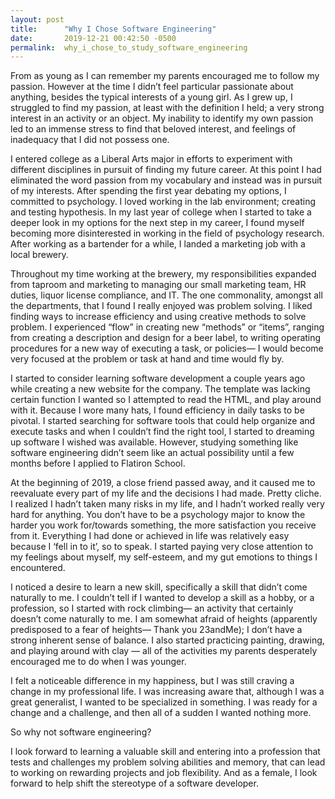 ```yaml
---
layout: post
title:      "Why I Chose Software Engineering"
date:       2019-12-21 00:42:50 -0500
permalink:  why_i_chose_to_study_software_engineering
---
```



From as young as I can remember my parents encouraged me to follow my passion. However at the time I didn’t feel particular passionate about anything, besides the typical interests of a young girl. As I grew up, I struggled to find my passion, at least with the definition I held; a very strong interest in an activity or an object. My inability to identify my own passion led to an immense stress to find that beloved interest, and feelings of inadequacy that I did not possess one. 

I entered college as a Liberal Arts major in efforts to experiment with different disciplines in pursuit of finding my future career. At this point I had eliminated the word passion from my vocabulary and instead was in pursuit of my interests. After spending the first year debating my options, I committed to psychology. I loved working in the lab environment; creating and testing hypothesis. In my last year of college when I started to take a deeper look in my options for the next step in my career, I found myself becoming more disinterested in working in the field of psychology research. After working as a bartender for a while, I landed a marketing job with a local brewery. 

Throughout my time working at the brewery, my responsibilities expanded from taproom and marketing to managing our small marketing team, HR duties, liquor license compliance, and IT. The one commonality, amongst all the departments, that I found I really enjoyed was problem solving. I liked finding ways to increase efficiency and using creative methods to solve problem. I experienced “flow” in creating new “methods” or “items”, ranging from creating a description and design for a beer label, to writing operating procedures for a new way of executing a task, or policies— I would become very focused at the problem or task at hand and time would fly by. 

I started to consider learning software development a couple years ago while creating a new website for the company. The template was lacking certain function I wanted so I attempted to read the HTML, and play around with it. Because I wore many hats, I found efficiency in daily tasks to be pivotal. I started searching for software tools that could help organize and execute tasks and when I couldn’t find the right tool, I started to dreaming up software I wished was available. However, studying something like software engineering didn’t seem like an actual possibility until a few months before I applied to Flatiron School. 

At the beginning of 2019, a close friend passed away, and it caused me to reevaluate every part of my life and the decisions I had made. Pretty cliche. I realized I hadn’t taken many risks in my life, and I hadn’t worked really very hard for anything. You don’t have to be a psychology major to know the harder you work for/towards something, the more satisfaction you receive from it. Everything I had done or achieved in life was relatively easy because I ‘fell in to it’, so to speak. I started paying very close attention to my feelings about myself, my self-esteem, and my gut emotions to things I encountered. 

I noticed a desire to learn a new skill, specifically a skill that didn’t come naturally to me. I couldn’t tell if I wanted to develop a skill as a hobby, or a profession, so I started with rock climbing— an activity that certainly doesn’t come naturally to me. I am somewhat afraid of heights (apparently predisposed to a fear of heights— Thank you 23andMe); I don’t have a strong inherent sense of balance.  I also started practicing painting, drawing, and playing around with clay — all of the activities my parents desperately encouraged me to do when I was younger. 

I felt a noticeable difference in my happiness, but I was still craving a change in my professional life. I was increasing aware that, although I was a great generalist, I wanted to be specialized in something. I was ready for a change and a challenge, and then all of a sudden I wanted nothing more. 

So why not software engineering?

I look forward to learning a valuable skill and entering into a profession that tests and challenges my problem solving abilities and memory, that can lead to working on rewarding projects and job flexibility. And as a female, I look forward to help shift the stereotype of a software developer. 


